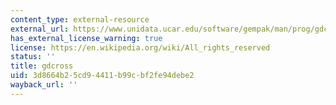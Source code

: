 ```yaml
---
content_type: external-resource
external_url: https://www.unidata.ucar.edu/software/gempak/man/prog/gdcross.html
has_external_license_warning: true
license: https://en.wikipedia.org/wiki/All_rights_reserved
status: ''
title: gdcross
uid: 3d8664b2-5cd9-4411-b99c-bf2fe94debe2
wayback_url: ''
---
```

